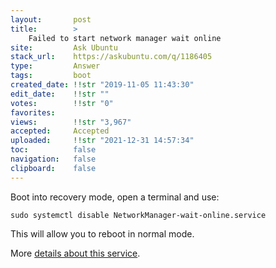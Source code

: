 ```yaml
---
layout:       post
title:        >
    Failed to start network manager wait online
site:         Ask Ubuntu
stack_url:    https://askubuntu.com/q/1186405
type:         Answer
tags:         boot
created_date: !!str "2019-11-05 11:43:30"
edit_date:    !!str ""
votes:        !!str "0"
favorites:    
views:        !!str "3,967"
accepted:     Accepted
uploaded:     !!str "2021-12-31 14:57:34"
toc:          false
navigation:   false
clipboard:    false
---
```


Boot into recovery mode, open a terminal and use:

``` 
sudo systemctl disable NetworkManager-wait-online.service

```

This will allow you to reboot in normal mode.

More [details about this service][1].


  [1]: https://askubuntu.com/questions/1018576/what-does-networkmanager-wait-online-service-do
